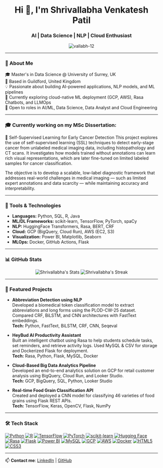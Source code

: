 <h1 align="center">Hi 👋, I'm Shrivallabha Venkatesh Patil</h1>
<h3 align="center">AI | Data Science | NLP | Cloud Enthusiast</h3>

<p align="center">
  <img src="https://komarev.com/ghpvc/?username=vallabh-12&label=Profile%20views&color=0e75b6&style=flat" alt="vallabh-12" />
</p>

---

### 🧠 About Me

🎓 Master's in Data Science @ University of Surrey, UK  
📍 Based in Guildford, United Kingdom  
💡 Passionate about building AI-powered applications, NLP models, and ML pipelines  
🚀 Currently exploring cloud-native ML deployment (GCP, AWS), Rasa Chatbots, and LLMOps  
💼 Open to roles in AI/ML, Data Science, Data Analyst and Cloud Engineering

---

### 🎓 Currently working on my MSc Dissertation:

🧠 Self-Supervised Learning for Early Cancer Detection
This project explores the use of self-supervised learning (SSL) techniques to detect early-stage cancer from unlabeled medical imaging data, including histopathology and CT scans. It investigates how models trained without annotations can learn rich visual representations, which are later fine-tuned on limited labeled samples for cancer classification.

The objective is to develop a scalable, low-label diagnostic framework that addresses real-world challenges in medical imaging — such as limited expert annotations and data scarcity — while maintaining accuracy and interpretability.


---

### 💼 Tools & Technologies

- **Languages:** Python, SQL, R, Java
- **ML/DL Frameworks:** scikit-learn, TensorFlow, PyTorch, spaCy
- **NLP:** HuggingFace Transformers, Rasa, BERT, CRF
- **Cloud:** GCP (BigQuery, Cloud Run), AWS (EC2, S3)
- **Visualization:** Power BI, Matplotlib, Seaborn
- **MLOps:** Docker, GitHub Actions, Flask

---

### 📊 GitHub Stats

<p align="center">
  <img src="https://github-readme-stats.vercel.app/api?username=vallabh-12&show_icons=true&theme=radical" alt="Shrivallabha's Stats" />
  <img src="https://github-readme-streak-stats.herokuapp.com?user=vallabh-12&theme=radical" alt="Shrivallabha's Streak" />
</p>

---

### 📌 Featured Projects

- **Abbreviation Detection using NLP**  
  Developed a biomedical token classification model to extract abbreviations and long forms using the PLOD-CW-25 dataset. Compared CRF, BiLSTM, and CNN architectures with FastText embeddings.  
  **Tech:** Python, FastText, BiLSTM, CRF, CNN, Seqeval

- **HeyBud AI Productivity Assistant**  
  Built an intelligent chatbot using Rasa to help students schedule tasks, set reminders, and retrieve activity logs. Used MySQL & CSV for storage and Dockerized Flask for deployment.  
  **Tech:** Rasa, Python, Flask, MySQL, Docker

- **Cloud-Based Big Data Analytics Pipeline**  
  Developed an end-to-end analytics solution on GCP for retail customer analysis using BigQuery, Cloud Run, and Looker Studio.  
  **Tech:** GCP, BigQuery, SQL, Python, Looker Studio

- **Real-time Food Grain Classification API**  
  Created and deployed a CNN model for classifying 46 varieties of food grains using Flask REST APIs.  
  **Tech:** TensorFlow, Keras, OpenCV, Flask, NumPy

---

### 🛠️ Tech Stack

[![Python](https://img.shields.io/badge/Python-3776AB?style=for-the-badge&logo=python&logoColor=white)](https://www.python.org/)
[![R](https://img.shields.io/badge/R-276DC3?style=for-the-badge&logo=r&logoColor=white)](https://www.r-project.org/)
[![TensorFlow](https://img.shields.io/badge/TensorFlow-FF6F00?style=for-the-badge&logo=tensorflow&logoColor=white)](https://www.tensorflow.org/)
[![PyTorch](https://img.shields.io/badge/PyTorch-EE4C2C?style=for-the-badge&logo=pytorch&logoColor=white)](https://pytorch.org/)
[![scikit-learn](https://img.shields.io/badge/scikit--learn-F7931E?style=for-the-badge&logo=scikit-learn&logoColor=white)](https://scikit-learn.org/)
[![Hugging Face](https://img.shields.io/badge/HuggingFace-FFD21F?style=for-the-badge&logo=huggingface&logoColor=black)](https://huggingface.co/)
[![Rasa](https://img.shields.io/badge/Rasa-5D2C88?style=for-the-badge&logo=rasa&logoColor=white)](https://rasa.com/)
[![Flask](https://img.shields.io/badge/Flask-000000?style=for-the-badge&logo=flask&logoColor=white)](https://flask.palletsprojects.com/)
[![Power BI](https://img.shields.io/badge/Power%20BI-F2C811?style=for-the-badge&logo=powerbi&logoColor=black)](https://powerbi.microsoft.com/)
[![MySQL](https://img.shields.io/badge/MySQL-005C84?style=for-the-badge&logo=mysql&logoColor=white)](https://www.mysql.com/)
[![GCP](https://img.shields.io/badge/GCP-4285F4?style=for-the-badge&logo=googlecloud&logoColor=white)](https://cloud.google.com/)
[![AWS](https://img.shields.io/badge/AWS-232F3E?style=for-the-badge&logo=amazonaws&logoColor=white)](https://aws.amazon.com/)
[![Docker](https://img.shields.io/badge/Docker-2496ED?style=for-the-badge&logo=docker&logoColor=white)](https://www.docker.com/)
[![HTML5](https://img.shields.io/badge/HTML5-E34F26?style=for-the-badge&logo=html5&logoColor=white)](https://developer.mozilla.org/en-US/docs/Web/HTML)
[![CSS3](https://img.shields.io/badge/CSS3-1572B6?style=for-the-badge&logo=css3&logoColor=white)](https://developer.mozilla.org/en-US/docs/Web/CSS)

---

📫 **Contact me**: [LinkedIn](https://www.linkedin.com/in/shrivallabha-patil/) | [GitHub](https://github.com/vallabh-12)


